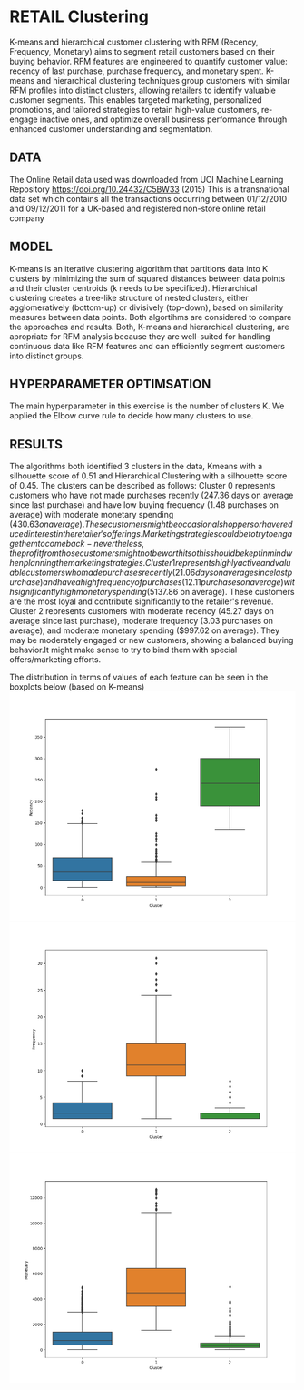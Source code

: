 # RETAIL Clustering

K-means and hierarchical customer clustering with RFM (Recency, Frequency, Monetary) aims to segment retail customers based on their buying behavior. RFM features are engineered to quantify customer value:
recency of last purchase, purchase frequency, and monetary spent. K-means and hierarchical clustering techniques group customers with similar RFM profiles into distinct clusters, allowing retailers to identify valuable customer segments.
This enables targeted marketing, personalized promotions, and tailored strategies to retain high-value customers, re-engage inactive ones, and optimize overall business performance through enhanced customer understanding and segmentation.

## DATA
The Online Retail data used was downloaded from UCI Machine Learning Repository https://doi.org/10.24432/C5BW33 (2015)
This is a transnational data set which contains all the transactions occurring between 01/12/2010 and 09/12/2011 for a UK-based and registered non-store online retail company

## MODEL 
K-means is an iterative clustering algorithm that partitions data into K clusters by minimizing the sum of squared distances between data points and their cluster centroids (k needs to be specificed).
Hierarchical clustering creates a tree-like structure of nested clusters, either agglomeratively (bottom-up) or divisively (top-down), based on similarity measures between data points.
Both algortihms are considered to compare the approaches and results.
Both, K-means and hierarchical clustering, are apropriate for RFM analysis because they are well-suited for handling continuous data like RFM features and can efficiently segment customers into distinct groups. 

## HYPERPARAMETER OPTIMSATION
The main hyperparameter in this exercise is the number of clusters K. We applied the Elbow curve rule to decide how many clusters to use.

## RESULTS
The algorithms both identified 3 clusters in the data, Kmeans with a silhouette score of 0.51 and Hierarchical Clustering with a silhouette score of 0.45. The clusters can be described as follows:
Cluster 0 represents customers who have not made purchases recently (247.36 days on average since last purchase) and have low buying frequency (1.48 purchases on average) with moderate monetary spending ($430.63 on average). These customers might be occasional shoppers or have reduced interest in the retailer's offerings. Marketing strategies could be to try to engage them to come back - nevertheless, the profit from those customers might not be worth it so this should be kept in mind when planning the marketing strategies.
Cluster 1 represents highly active and valuable customers who made purchases recently (21.06 days on average since last purchase) and have a high frequency of purchases (12.11 purchases on average) with significantly high monetary spending ($5137.86 on average). These customers are the most loyal and contribute significantly to the retailer's revenue.
Cluster 2 represents customers with moderate recency (45.27 days on average since last purchase), moderate frequency (3.03 purchases on average), and moderate monetary spending ($997.62 on average). They may be moderately engaged or new customers, showing a balanced buying behavior.It might make sense to try to bind them with special offers/marketing efforts.

The distribution in terms of values of each feature can be seen in the boxplots below (based on K-means)
![Screenshot](Recency_plot.png)
![Screenshot](Frequency_plot.png)
![Screenshot](Monetary_plot.png)
